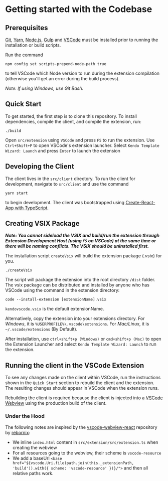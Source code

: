# Getting started with the Codebase

## Prerequisites

[Git](https://git-scm.com/downloads), [Yarn](https://yarnpkg.com/en/docs/install), [Node.js](https://nodejs.org/en/download/), [Gulp](https://gulpjs.com/) and [VSCode](https://code.visualstudio.com/) must be installed prior to running the installation or build scripts.

Run the command

```
npm config set scripts-prepend-node-path true
```

to tell VSCode which Node version to run during the extension compilation (otherwise you'll get an error during the build process).

_Note: If using Windows, use Git Bash_.

## Quick Start

To get started, the first step is to clone this repository. To install dependencies, compile the client, and compile the
extension, run:

```
./build
```

Open `src/extension` using `VSCode` and press `F5` to run the extension. Use `Ctrl+Shift+P` to open VSCode's extension
launcher. Select `Kendo Template Wizard: Launch` and press `Enter` to launch the extension

## Developing the Client

The client lives in the `src/client` directory. To run the client for development, navigate to `src/client` and use the command

```
yarn start
```

to begin development. The client was bootstrapped using [Create-React-App with TypeScript](https://facebook.github.io/create-react-app/docs/adding-typescript).

## Creating VSIX Package

_**Note: You cannot sideload the VSIX and build/run the extension through Extension Development Host (using `F5` on VSCode) at the same time or there will be naming conflicts. The VSIX should be uninstalled first.**_

The installation script `createVsix` will build the extension package (_.vsix_) for you.

```
./createVsix
```

The script will package the extension into the root directory `/dist` folder. The vsix package can be distributed and
installed by anyone who has VSCode using the command in the extension directory:

```
code --install-extension [extensionName].vsix
```

`kendovscode.vsix` is the default extensionName.

Alternatively, copy the extension into your extensions directory. For _Windows_, it is
`%USERPROFILE%\.vscode\extensions`. For _Mac/Linux_, it is `~/.vscode/extensions` (By Default).

After installation, use `ctrl+shift+p (Windows)` or `cmd+shift+p (Mac)` to open the Extension Launcher and select `Kendo Template Wizard: Launch` to run the extension.

## Running the client in the VSCode Extension

To see any changes made on the client within VSCode, run the instructions shown in the `Quick Start` section to rebuild the client and the extension. The resulting changes should appear in VSCode when the extension runs.

Rebuilding the client is required because the client is injected into a [VSCode Webview](https://code.visualstudio.com/api/extension-guides/webview) using the production build of the client.

### Under the Hood

The following notes are inspired by the [vscode-webview-react](https://github.com/rebornix/vscode-webview-react)
repository by [rebornix](https://github.com/rebornix):

- We inline `index.html` content in `src/extension/src/extension.ts` when creating the webview
- For all resources going to the webview, their scheme is `vscode-resource`
- We add a baseUrl `<base href="${vscode.Uri.file(path.join(this._extensionPath, 'build')).with({ scheme: 'vscode-resource' })}/">` and then all relative paths work.
